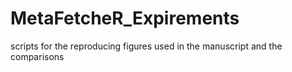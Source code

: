 # MetaFetcheR_Expirements
scripts for the reproducing figures used in the manuscript and the comparisons
